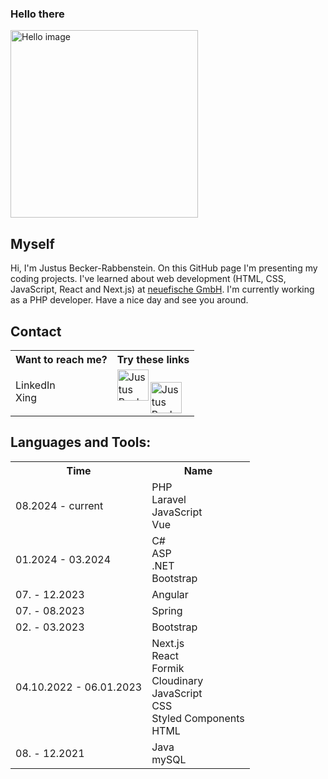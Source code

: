 ### Hello there
<img src="https://storage.prompt-hunt.workers.dev/clffao2vd000rl70811khgrrc_1" width="300px" alt="Hello image" />
  
## Myself
<p>
Hi, I'm Justus Becker-Rabbenstein. On this GitHub page I'm presenting my coding projects. I've learned about web development (HTML, CSS, JavaScript, React and Next.js) at <a href="https://www.neuefische.de/">neuefische GmbH</a>. 
I'm currently working as a PHP developer.
Have a nice day and see you around.
</p>
  
## Contact
<table>
  <tr>
    <th>Want to reach me?</th>
    <th>Try these links</th>
  </tr>
  <tr>
    <td>
      LinkedIn
      <br />
      Xing
  </td>
  <td>
    <a href="https://de.linkedin.com/in/justus-becker-rabbenstein-b33b07177">
    <img align="left" alt="Justus Becker-Rabbenstein LinkedIn" width="50rem" src="https://play-lh.googleusercontent.com/kMofEFLjobZy_bCuaiDogzBcUT-dz3BBbOrIEjJ-hqOabjK8ieuevGe6wlTD15QzOqw=w240-h480-rw" />
    </a>
    <br />
    <a href="https://www.xing.com/profile/Justus_BeckerRabbenstein">
    <img align="left" alt="Justus Becker-Rabbenstein Xing" width="50rem" src="https://banner2.cleanpng.com/20180414/ddq/kisspng-xing-logo-computer-icons-tiff-5ad290dac0a977.1170864115237490827892.jpg" />
    </a> 
  </td>
  </tr>
</table>

## Languages and Tools:
<table>
  <tr>
    <th>Time</th>
    <th>Name</th>
  </tr>
    <tr>
    <td>08.2024 - current</td>
    <td>
      PHP
      <br />
      Laravel
      <br />
      JavaScript      
      <br />
      Vue
    </td>
  </tr>
    <tr>
    <td>01.2024 - 03.2024</td>
    <td>
      C#
      <br />
      ASP
      <br />
      .NET
      <br />
      Bootstrap
    </td>
  </tr>
  <tr>
    <td>07. - 12.2023</td>
    <td>Angular</td>
  </tr>
  <tr>
    <td>07. - 08.2023</td>
    <td>
      Spring
    </td>
  </tr>
  <tr>
    <td>02. - 03.2023</td>
    <td>Bootstrap</td>
  </tr>
  <tr>
    <td>
      04.10.2022 - 06.01.2023
    </td>
    <td>
      Next.js
      <br />
      React
      <br />
      Formik
      <br />
      Cloudinary
      <br />
      JavaScript
      <br />
      CSS
      <br />
      Styled Components
      <br />
      HTML
    </td>
  </tr>
    <td>08. - 12.2021</td>
    <td>
      Java
      <br />
      mySQL
    </td>
  </tr>
</table>
